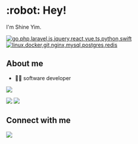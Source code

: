 <h1>:robot: Hey!</h1>

I'm Shine Yim.

<p>
  <a href="#">
    <img src="https://skillicons.dev/icons?theme=light&i=go,php,laravel,js,jquery,react,vue,ts,python,swift" title="go,php,laravel,js,jquery,react,vue,ts,python,swift" />
  </a>
  <br />
  <a href="#">
    <img src="https://skillicons.dev/icons?theme=light&i=linux,docker,git,nginx,redis,mysql,postgres,mongodb" title="linux,docker,git,nginx,mysql,postgres,redis" />
  </a>
</p>

## About me

-  👨‍💻 software developer

![](https://github-profile-summary-cards.vercel.app/api/cards/profile-details?username=sh7ning&theme=github)

![](https://github-profile-summary-cards.vercel.app/api/cards/repos-per-language?username=sh7ning&theme=github)
![](https://github-profile-summary-cards.vercel.app/api/cards/stats?username=sh7ning&theme=github)


## Connect with me
<p>
  <a href="https://t.me/tree6b"><img src="https://img.shields.io/badge/Telegram-2CA5E0?style=for-the-badge&logo=telegram&logoColor=white" /></a>
</p>

<!--
**sh7ning/sh7ning** is a ✨ _special_ ✨ repository because its `README.md` (this file) appears on your GitHub profile.

Here are some ideas to get you started:

- 🔭 I’m currently working on ...
- 🌱 I’m currently learning ...
- 👯 I’m looking to collaborate on ...
- 🤔 I’m looking for help with ...
- 💬 Ask me about ...
- 📫 How to reach me: ...
- 😄 Pronouns: ...
- ⚡ Fun fact: ...
-->
